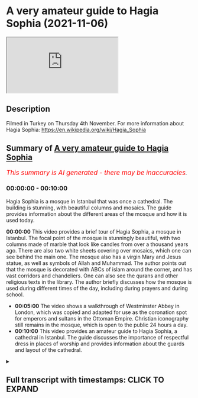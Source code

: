 # A very amateur guide to Hagia Sophia (2021-11-06)

<iframe loading='lazy' allow='autoplay' src='https://www.youtube.com/embed/Hf-l1I5Wta4'></iframe>

## Description

Filmed in Turkey on Thursday 4th November. For more information about Hagia Sophia: https://en.wikipedia.org/wiki/Hagia_Sophia

## Summary of [A very amateur guide to Hagia Sophia](https://www.youtube.com/watch?v=Hf-l1I5Wta4)


*<span style="color:red; font-size:125%">This summary is AI generated - there may be inaccuracies</span>. [](/)*

### <a onclick="modifyYTiframeseektime('0')">00:00:00</a> - <a onclick="modifyYTiframeseektime('600')">00:10:00</a>

Hagia Sophia is a mosque in Istanbul that was once a cathedral. The building is stunning, with beautiful columns and mosaics. The guide provides information about the different areas of the mosque and how it is used today.

**<a onclick="modifyYTiframeseektime('0')">00:00:00</a>** This video provides a brief tour of Hagia Sophia, a mosque in Istanbul. The focal point of the mosque is stunningly beautiful, with two columns made of marble that look like candles from over a thousand years ago. There are also two white sheets covering over mosaics, which one can see behind the main one. The mosque also has a virgin Mary and Jesus statue, as well as symbols of Allah and Muhammad. The author points out that the mosque is decorated with ABCs of islam around the corner, and has vast corridors and chandeliers. One can also see the qurans and other religious texts in the library. The author briefly discusses how the mosque is used during different times of the day, including during prayers and during school.
* **<a onclick="modifyYTiframeseektime('300')">00:05:00</a>** The video shows a walkthrough of Westminster Abbey in London, which was copied and adapted for use as the coronation spot for emperors and sultans in the Ottoman Empire. Christian iconography still remains in the mosque, which is open to the public 24 hours a day.
* **<a onclick="modifyYTiframeseektime('600')">00:10:00</a>** This video provides an amateur guide to Hagia Sophia, a cathedral in Istanbul. The guide discusses the importance of respectful dress in places of worship and provides information about the guards and layout of the cathedral.

<details><summary><h2>Full transcript with timestamps: CLICK TO EXPAND</h2></summary>

<a onclick="modifyYTiframeseektime('1')">0:00:01</a> i thought i'd just give a very brief uh  
<a onclick="modifyYTiframeseektime('3')">0:00:03</a> guided tour of this masjid  
<a onclick="modifyYTiframeseektime('6')">0:00:06</a> hagio sofia in istanbul  
<a onclick="modifyYTiframeseektime('10')">0:00:10</a> this gilded cage is where the sultans  
<a onclick="modifyYTiframeseektime('13')">0:00:13</a> apparently  
<a onclick="modifyYTiframeseektime('14')">0:00:14</a> sat  
<a onclick="modifyYTiframeseektime('15')">0:00:15</a> during sermons and during summer  
<a onclick="modifyYTiframeseektime('17')">0:00:17</a> to protect them from assassination  
<a onclick="modifyYTiframeseektime('21')">0:00:21</a> and here we have the focal point  
<a onclick="modifyYTiframeseektime('24')">0:00:24</a> of the masjid stunningly beautiful  
<a onclick="modifyYTiframeseektime('28')">0:00:28</a> i don't know if you can make out  
<a onclick="modifyYTiframeseektime('29')">0:00:29</a> probably not but there are two um  
<a onclick="modifyYTiframeseektime('31')">0:00:31</a> they look like columns  
<a onclick="modifyYTiframeseektime('33')">0:00:33</a> made of um  
<a onclick="modifyYTiframeseektime('35')">0:00:35</a> marble but they're actually candles from  
<a onclick="modifyYTiframeseektime('38')">0:00:38</a> the fifth century  
<a onclick="modifyYTiframeseektime('40')">0:00:40</a> um from over a thousand years one  
<a onclick="modifyYTiframeseektime('42')">0:00:42</a> thousand five 500 years ago these  
<a onclick="modifyYTiframeseektime('44')">0:00:44</a> candles still exist  
<a onclick="modifyYTiframeseektime('46')">0:00:46</a> and right up there we have um the white  
<a onclick="modifyYTiframeseektime('48')">0:00:48</a> sheets covering over  
<a onclick="modifyYTiframeseektime('50')">0:00:50</a> some mosaics so i have to know behind  
<a onclick="modifyYTiframeseektime('52')">0:00:52</a> that main one there is  
<a onclick="modifyYTiframeseektime('54')">0:00:54</a> uh the virgin mary and jesus  
<a onclick="modifyYTiframeseektime('57')">0:00:57</a> and to the right we have these  
<a onclick="modifyYTiframeseektime('59')">0:00:59</a> incredible symbols  
<a onclick="modifyYTiframeseektime('61')">0:01:01</a> one word there says allah and the other  
<a onclick="modifyYTiframeseektime('63')">0:01:03</a> one  
<a onclick="modifyYTiframeseektime('64')">0:01:04</a> says muhammad  
<a onclick="modifyYTiframeseektime('66')">0:01:06</a> and the other ones  
<a onclick="modifyYTiframeseektime('68')">0:01:08</a> are the names of his senior companions  
<a onclick="modifyYTiframeseektime('71')">0:01:11</a> including uthman and ali  
<a onclick="modifyYTiframeseektime('74')">0:01:14</a> and  
<a onclick="modifyYTiframeseektime('76')">0:01:16</a> and others  
<a onclick="modifyYTiframeseektime('77')">0:01:17</a> dotted around these huge symbols  
<a onclick="modifyYTiframeseektime('80')">0:01:20</a> and these  
<a onclick="modifyYTiframeseektime('81')">0:01:21</a> very low hanging chandeliers  
<a onclick="modifyYTiframeseektime('85')">0:01:25</a> there's a feature of many mosques in  
<a onclick="modifyYTiframeseektime('87')">0:01:27</a> istanbul i've discovered they're vast i  
<a onclick="modifyYTiframeseektime('89')">0:01:29</a> mean you must be about just 20 feet off  
<a onclick="modifyYTiframeseektime('91')">0:01:31</a> the ground  
<a onclick="modifyYTiframeseektime('92')">0:01:32</a> and one of these fell on you you'd be  
<a onclick="modifyYTiframeseektime('94')">0:01:34</a> flattened  
<a onclick="modifyYTiframeseektime('96')">0:01:36</a> absolutely huge and  
<a onclick="modifyYTiframeseektime('98')">0:01:38</a> very beautiful i think they're made of  
<a onclick="modifyYTiframeseektime('101')">0:01:41</a> solid metal what they look like here  
<a onclick="modifyYTiframeseektime('103')">0:01:43</a> imagine that falling on you  
<a onclick="modifyYTiframeseektime('105')">0:01:45</a> [Music]  
<a onclick="modifyYTiframeseektime('110')">0:01:50</a> and off to the side here  
<a onclick="modifyYTiframeseektime('114')">0:01:54</a> we have islamic information  
<a onclick="modifyYTiframeseektime('117')">0:01:57</a> saw this earlier on and some of it's in  
<a onclick="modifyYTiframeseektime('120')">0:02:00</a> english some of it's in all sorts of  
<a onclick="modifyYTiframeseektime('122')">0:02:02</a> languages really  
<a onclick="modifyYTiframeseektime('126')">0:02:06</a> and  
<a onclick="modifyYTiframeseektime('126')">0:02:06</a> uh not sure what they say  
<a onclick="modifyYTiframeseektime('130')">0:02:10</a> what is islam  
<a onclick="modifyYTiframeseektime('132')">0:02:12</a> and  
<a onclick="modifyYTiframeseektime('134')">0:02:14</a> one here  
<a onclick="modifyYTiframeseektime('135')">0:02:15</a> in english the final messenger  
<a onclick="modifyYTiframeseektime('138')">0:02:18</a> and on the back i noticed it says  
<a onclick="modifyYTiframeseektime('140')">0:02:20</a> global academy for translation and  
<a onclick="modifyYTiframeseektime('142')">0:02:22</a> education  
<a onclick="modifyYTiframeseektime('143')">0:02:23</a> london united kingdom so that's  
<a onclick="modifyYTiframeseektime('146')">0:02:26</a> produced in england  
<a onclick="modifyYTiframeseektime('149')">0:02:29</a> uh what do we have over here  
<a onclick="modifyYTiframeseektime('152')">0:02:32</a> we have some more similar kinds of  
<a onclick="modifyYTiframeseektime('153')">0:02:33</a> things  
<a onclick="modifyYTiframeseektime('156')">0:02:36</a> the abc of  
<a onclick="modifyYTiframeseektime('158')">0:02:38</a> abc's of islam  
<a onclick="modifyYTiframeseektime('161')">0:02:41</a> around the corner here  
<a onclick="modifyYTiframeseektime('163')">0:02:43</a> we have these side  
<a onclick="modifyYTiframeseektime('165')">0:02:45</a> corridors vast corridors  
<a onclick="modifyYTiframeseektime('168')">0:02:48</a> you get more chandeliers  
<a onclick="modifyYTiframeseektime('171')">0:02:51</a> and this room is special this gilded  
<a onclick="modifyYTiframeseektime('173')">0:02:53</a> room look at it what could be behind  
<a onclick="modifyYTiframeseektime('177')">0:02:57</a> these gilded  
<a onclick="modifyYTiframeseektime('179')">0:02:59</a> mesh things here and looking inside you  
<a onclick="modifyYTiframeseektime('181')">0:03:01</a> can just about make out these qurans and  
<a onclick="modifyYTiframeseektime('185')">0:03:05</a> apparently these are very precious  
<a onclick="modifyYTiframeseektime('186')">0:03:06</a> qurans on their thrones  
<a onclick="modifyYTiframeseektime('189')">0:03:09</a> can you here we go  
<a onclick="modifyYTiframeseektime('191')">0:03:11</a> just about see now this used to be the  
<a onclick="modifyYTiframeseektime('193')">0:03:13</a> library untold of one of the sultans  
<a onclick="modifyYTiframeseektime('196')">0:03:16</a> these days it's just got a few qurans in  
<a onclick="modifyYTiframeseektime('198')">0:03:18</a> so this was  
<a onclick="modifyYTiframeseektime('200')">0:03:20</a> a very special place of learning  
<a onclick="modifyYTiframeseektime('202')">0:03:22</a> for the sultans where they kept their  
<a onclick="modifyYTiframeseektime('204')">0:03:24</a> precious texts  
<a onclick="modifyYTiframeseektime('207')">0:03:27</a> okay  
<a onclick="modifyYTiframeseektime('209')">0:03:29</a> and down here  
<a onclick="modifyYTiframeseektime('212')">0:03:32</a> a few people praying there there's a  
<a onclick="modifyYTiframeseektime('214')">0:03:34</a> mimbar just in the corner right over  
<a onclick="modifyYTiframeseektime('215')">0:03:35</a> there  
<a onclick="modifyYTiframeseektime('218')">0:03:38</a> and this is interesting i don't if you  
<a onclick="modifyYTiframeseektime('219')">0:03:39</a> can  
<a onclick="modifyYTiframeseektime('222')">0:03:42</a> work it out so just there is  
<a onclick="modifyYTiframeseektime('225')">0:03:45</a> a tripod  
<a onclick="modifyYTiframeseektime('227')">0:03:47</a> um and this is neptune the pagan  
<a onclick="modifyYTiframeseektime('230')">0:03:50</a> um god  
<a onclick="modifyYTiframeseektime('232')">0:03:52</a> and his um trident whatever the word is  
<a onclick="modifyYTiframeseektime('235')">0:03:55</a> so this was from a time when this was  
<a onclick="modifyYTiframeseektime('238')">0:03:58</a> pagan  
<a onclick="modifyYTiframeseektime('242')">0:04:02</a> as they come around the corner here  
<a onclick="modifyYTiframeseektime('246')">0:04:06</a> vast columns look at this  
<a onclick="modifyYTiframeseektime('252')">0:04:12</a> really slipped then down a step  
<a onclick="modifyYTiframeseektime('255')">0:04:15</a> um and here we have the  
<a onclick="modifyYTiframeseektime('258')">0:04:18</a> this huge uh  
<a onclick="modifyYTiframeseektime('260')">0:04:20</a> stairway  
<a onclick="modifyYTiframeseektime('262')">0:04:22</a> that goes up and this is where  
<a onclick="modifyYTiframeseektime('264')">0:04:24</a> traditionally i guess people you preach  
<a onclick="modifyYTiframeseektime('266')">0:04:26</a> the sermon the imam would preach the  
<a onclick="modifyYTiframeseektime('268')">0:04:28</a> sunday the sunday the friday sermon  
<a onclick="modifyYTiframeseektime('271')">0:04:31</a> and those two flags can't really tell in  
<a onclick="modifyYTiframeseektime('273')">0:04:33</a> the dark but their green green flag  
<a onclick="modifyYTiframeseektime('276')">0:04:36</a> of islam  
<a onclick="modifyYTiframeseektime('279')">0:04:39</a> and um  
<a onclick="modifyYTiframeseektime('280')">0:04:40</a> [Music]  
<a onclick="modifyYTiframeseektime('281')">0:04:41</a> serious worshipers tend to come here  
<a onclick="modifyYTiframeseektime('283')">0:04:43</a> during the day and night to pray  
<a onclick="modifyYTiframeseektime('285')">0:04:45</a> but um i i've been here on salah and  
<a onclick="modifyYTiframeseektime('288')">0:04:48</a> this whole area has been completely  
<a onclick="modifyYTiframeseektime('289')">0:04:49</a> packed this these these areas here are  
<a onclick="modifyYTiframeseektime('292')">0:04:52</a> for  
<a onclick="modifyYTiframeseektime('293')">0:04:53</a> like study circles where people learn  
<a onclick="modifyYTiframeseektime('295')">0:04:55</a> the crown  
<a onclick="modifyYTiframeseektime('299')">0:04:59</a> and this is very interesting  
<a onclick="modifyYTiframeseektime('301')">0:05:01</a> if you know westminster abbey in london  
<a onclick="modifyYTiframeseektime('303')">0:05:03</a> well you'll know this you'll recognize  
<a onclick="modifyYTiframeseektime('305')">0:05:05</a> this because they copied it and when the  
<a onclick="modifyYTiframeseektime('308')">0:05:08</a> monarchs in england are crowned in  
<a onclick="modifyYTiframeseektime('311')">0:05:11</a> westminster abbey they are crowned on  
<a onclick="modifyYTiframeseektime('313')">0:05:13</a> this  
<a onclick="modifyYTiframeseektime('314')">0:05:14</a> replica uh in westminster abbey this is  
<a onclick="modifyYTiframeseektime('317')">0:05:17</a> the original  
<a onclick="modifyYTiframeseektime('318')">0:05:18</a> and these represent i'm told  
<a onclick="modifyYTiframeseektime('320')">0:05:20</a> um  
<a onclick="modifyYTiframeseektime('321')">0:05:21</a> stones taken from important countries of  
<a onclick="modifyYTiframeseektime('323')">0:05:23</a> the world i remember this one over here  
<a onclick="modifyYTiframeseektime('326')">0:05:26</a> this is stone taken from france because  
<a onclick="modifyYTiframeseektime('328')">0:05:28</a> when i was told about this i was with a  
<a onclick="modifyYTiframeseektime('330')">0:05:30</a> french guy and i said look how small it  
<a onclick="modifyYTiframeseektime('332')">0:05:32</a> is compared to i don't know if that's  
<a onclick="modifyYTiframeseektime('334')">0:05:34</a> persia or arabia or india or whatever  
<a onclick="modifyYTiframeseektime('337')">0:05:37</a> and he said to me ah well where's  
<a onclick="modifyYTiframeseektime('338')">0:05:38</a> england then there's nothing here from  
<a onclick="modifyYTiframeseektime('340')">0:05:40</a> england i don't think  
<a onclick="modifyYTiframeseektime('342')">0:05:42</a> but anyway what's the central one the  
<a onclick="modifyYTiframeseektime('344')">0:05:44</a> big central one  
<a onclick="modifyYTiframeseektime('346')">0:05:46</a> is for the sultan or the emperor of the  
<a onclick="modifyYTiframeseektime('349')">0:05:49</a> ottoman empire himself and he rules here  
<a onclick="modifyYTiframeseektime('352')">0:05:52</a> over all the lesser countries including  
<a onclick="modifyYTiframeseektime('355')">0:05:55</a> france and  
<a onclick="modifyYTiframeseektime('356')">0:05:56</a> india and wherever they are so this is  
<a onclick="modifyYTiframeseektime('358')">0:05:58</a> the coronation  
<a onclick="modifyYTiframeseektime('359')">0:05:59</a> spot where the emperors or the sultans  
<a onclick="modifyYTiframeseektime('363')">0:06:03</a> were crowned and our queen in england  
<a onclick="modifyYTiframeseektime('366')">0:06:06</a> has the same kind of thing in  
<a onclick="modifyYTiframeseektime('368')">0:06:08</a> westminster abbey if you google this you  
<a onclick="modifyYTiframeseektime('370')">0:06:10</a> can  
<a onclick="modifyYTiframeseektime('371')">0:06:11</a> see it for yourself  
<a onclick="modifyYTiframeseektime('372')">0:06:12</a> um  
<a onclick="modifyYTiframeseektime('373')">0:06:13</a> it's open to the public you can see it  
<a onclick="modifyYTiframeseektime('378')">0:06:18</a> so there is a a second tier um  
<a onclick="modifyYTiframeseektime('382')">0:06:22</a> and um  
<a onclick="modifyYTiframeseektime('384')">0:06:24</a> if i remember rightly and i perhaps i  
<a onclick="modifyYTiframeseektime('385')">0:06:25</a> can't remember rightly but i think  
<a onclick="modifyYTiframeseektime('387')">0:06:27</a> possibly the emperor's  
<a onclick="modifyYTiframeseektime('389')">0:06:29</a> wife of the emperor i suppose uh and her  
<a onclick="modifyYTiframeseektime('391')">0:06:31</a> court were up there away from this is  
<a onclick="modifyYTiframeseektime('394')">0:06:34</a> certainly the mail area down here  
<a onclick="modifyYTiframeseektime('397')">0:06:37</a> so that's where the empress was and the  
<a onclick="modifyYTiframeseektime('398')">0:06:38</a> women's section was  
<a onclick="modifyYTiframeseektime('401')">0:06:41</a> uh now women are have their own section  
<a onclick="modifyYTiframeseektime('402')">0:06:42</a> down here rather than upstairs  
<a onclick="modifyYTiframeseektime('406')">0:06:46</a> um  
<a onclick="modifyYTiframeseektime('407')">0:06:47</a> there's something else i want to show  
<a onclick="modifyYTiframeseektime('408')">0:06:48</a> you you see this huge entrance here  
<a onclick="modifyYTiframeseektime('411')">0:06:51</a> this is where the emperor came in  
<a onclick="modifyYTiframeseektime('413')">0:06:53</a> came into the mosque into the in or into  
<a onclick="modifyYTiframeseektime('416')">0:06:56</a> the basilica when it was  
<a onclick="modifyYTiframeseektime('419')">0:06:59</a> um a christian place  
<a onclick="modifyYTiframeseektime('421')">0:07:01</a> but these are the original doors  
<a onclick="modifyYTiframeseektime('424')">0:07:04</a> and they were made over  
<a onclick="modifyYTiframeseektime('426')">0:07:06</a> 1500 years ago  
<a onclick="modifyYTiframeseektime('429')">0:07:09</a> just to  
<a onclick="modifyYTiframeseektime('432')">0:07:12</a> they're made i think  
<a onclick="modifyYTiframeseektime('434')">0:07:14</a> of wood so not made of steel and they've  
<a onclick="modifyYTiframeseektime('437')">0:07:17</a> survived  
<a onclick="modifyYTiframeseektime('439')">0:07:19</a> all this time  
<a onclick="modifyYTiframeseektime('440')">0:07:20</a> sorry  
<a onclick="modifyYTiframeseektime('441')">0:07:21</a> without being burned  
<a onclick="modifyYTiframeseektime('446')">0:07:26</a> anyway there's something else i wanted  
<a onclick="modifyYTiframeseektime('447')">0:07:27</a> to show you  
<a onclick="modifyYTiframeseektime('449')">0:07:29</a> before i end  
<a onclick="modifyYTiframeseektime('451')">0:07:31</a> because there's a lot of christian  
<a onclick="modifyYTiframeseektime('453')">0:07:33</a> iconography still in existence here  
<a onclick="modifyYTiframeseektime('456')">0:07:36</a> if i turn around there you go there's  
<a onclick="modifyYTiframeseektime('458')">0:07:38</a> the main entrance to the mosque  
<a onclick="modifyYTiframeseektime('460')">0:07:40</a> and just above it there is an icon of  
<a onclick="modifyYTiframeseektime('463')">0:07:43</a> jesus  
<a onclick="modifyYTiframeseektime('464')">0:07:44</a> and to the left there is an emperor  
<a onclick="modifyYTiframeseektime('467')">0:07:47</a> who is groveling  
<a onclick="modifyYTiframeseektime('469')">0:07:49</a> and begging for forgiveness so he's  
<a onclick="modifyYTiframeseektime('470')">0:07:50</a> repenting of his sin i don't know what  
<a onclick="modifyYTiframeseektime('472')">0:07:52</a> his sin was and above him is an icon or  
<a onclick="modifyYTiframeseektime('475')">0:07:55</a> a picture of the virgin mary and to the  
<a onclick="modifyYTiframeseektime('477')">0:07:57</a> right  
<a onclick="modifyYTiframeseektime('480')">0:08:00</a> and to the right is an angel i think  
<a onclick="modifyYTiframeseektime('484')">0:08:04</a> so that's  
<a onclick="modifyYTiframeseektime('485')">0:08:05</a> christ  
<a onclick="modifyYTiframeseektime('487')">0:08:07</a> up there  
<a onclick="modifyYTiframeseektime('488')">0:08:08</a> it's not been touched it's not been  
<a onclick="modifyYTiframeseektime('490')">0:08:10</a> destroyed it's been  
<a onclick="modifyYTiframeseektime('491')">0:08:11</a> there as part of the mosque for  
<a onclick="modifyYTiframeseektime('495')">0:08:15</a> centuries now  
<a onclick="modifyYTiframeseektime('497')">0:08:17</a> and finally the perhaps the most  
<a onclick="modifyYTiframeseektime('499')">0:08:19</a> extraordinary  
<a onclick="modifyYTiframeseektime('501')">0:08:21</a> um  
<a onclick="modifyYTiframeseektime('504')">0:08:24</a> christian iconography that's left i'm  
<a onclick="modifyYTiframeseektime('506')">0:08:26</a> just kind of going down here in the  
<a onclick="modifyYTiframeseektime('508')">0:08:28</a> eighth century  
<a onclick="modifyYTiframeseektime('509')">0:08:29</a> there was a big controversy in the  
<a onclick="modifyYTiframeseektime('511')">0:08:31</a> church  
<a onclick="modifyYTiframeseektime('512')">0:08:32</a> about the use of icons and the second  
<a onclick="modifyYTiframeseektime('514')">0:08:34</a> council of nicaea ruled in the eighth  
<a onclick="modifyYTiframeseektime('517')">0:08:37</a> century the icons  
<a onclick="modifyYTiframeseektime('518')">0:08:38</a> were okay they were permitted in  
<a onclick="modifyYTiframeseektime('520')">0:08:40</a> christian worship  
<a onclick="modifyYTiframeseektime('522')">0:08:42</a> and to celebrate that i'm told  
<a onclick="modifyYTiframeseektime('526')">0:08:46</a> this was installed  
<a onclick="modifyYTiframeseektime('528')">0:08:48</a> and this is an icon or mosaic of the  
<a onclick="modifyYTiframeseektime('531')">0:08:51</a> virgin mary  
<a onclick="modifyYTiframeseektime('532')">0:08:52</a> and there are two greek words either  
<a onclick="modifyYTiframeseektime('534')">0:08:54</a> side which says martyr mother and theon  
<a onclick="modifyYTiframeseektime('538')">0:08:58</a> of god mother of god with jesus and  
<a onclick="modifyYTiframeseektime('541')">0:09:01</a> there's constantine holding the city of  
<a onclick="modifyYTiframeseektime('545')">0:09:05</a> istanbul  
<a onclick="modifyYTiframeseektime('546')">0:09:06</a> byzantium of course then and giving it  
<a onclick="modifyYTiframeseektime('548')">0:09:08</a> to the virgin mary and there's another  
<a onclick="modifyYTiframeseektime('549')">0:09:09</a> person on the right knack  
<a onclick="modifyYTiframeseektime('552')">0:09:12</a> um so that's still there  
<a onclick="modifyYTiframeseektime('555')">0:09:15</a> stunning mosaic and it's not been  
<a onclick="modifyYTiframeseektime('558')">0:09:18</a> in any way damaged or defaced by  
<a onclick="modifyYTiframeseektime('561')">0:09:21</a> muslims  
<a onclick="modifyYTiframeseektime('563')">0:09:23</a> over the centuries  
<a onclick="modifyYTiframeseektime('565')">0:09:25</a> and christians are still welcome here as  
<a onclick="modifyYTiframeseektime('567')">0:09:27</a> are non-believers of all kinds  
<a onclick="modifyYTiframeseektime('570')">0:09:30</a> um  
<a onclick="modifyYTiframeseektime('571')">0:09:31</a> it's not exclusively for  
<a onclick="modifyYTiframeseektime('573')">0:09:33</a> muslims at all and it's open 24 hours a  
<a onclick="modifyYTiframeseektime('575')">0:09:35</a> day  
<a onclick="modifyYTiframeseektime('576')">0:09:36</a> it never closes thanks to the government  
<a onclick="modifyYTiframeseektime('578')">0:09:38</a> which reopened it  
<a onclick="modifyYTiframeseektime('580')">0:09:40</a> last year after its um  
<a onclick="modifyYTiframeseektime('583')">0:09:43</a> 80 year or so  
<a onclick="modifyYTiframeseektime('586')">0:09:46</a> year time as a museum  
<a onclick="modifyYTiframeseektime('589')">0:09:49</a> which charged people to come here  
<a onclick="modifyYTiframeseektime('591')">0:09:51</a> and it was only open certain hours of  
<a onclick="modifyYTiframeseektime('593')">0:09:53</a> the day so now it's back as a mosque a  
<a onclick="modifyYTiframeseektime('595')">0:09:55</a> house of prayer  
<a onclick="modifyYTiframeseektime('597')">0:09:57</a> it's open  
<a onclick="modifyYTiframeseektime('598')">0:09:58</a> to the public  
<a onclick="modifyYTiframeseektime('599')">0:09:59</a> 24 hours a day  
<a onclick="modifyYTiframeseektime('601')">0:10:01</a> free of charge  
<a onclick="modifyYTiframeseektime('603')">0:10:03</a> and anyone is welcome here  
<a onclick="modifyYTiframeseektime('605')">0:10:05</a> all you have to do is show respect for  
<a onclick="modifyYTiframeseektime('607')">0:10:07</a> the place so women have to wear a hijab  
<a onclick="modifyYTiframeseektime('609')">0:10:09</a> of course and cover their legs and men  
<a onclick="modifyYTiframeseektime('611')">0:10:11</a> have to cover their legs as well they  
<a onclick="modifyYTiframeseektime('613')">0:10:13</a> can't come in here just wearing shorts  
<a onclick="modifyYTiframeseektime('616')">0:10:16</a> or something they've got to be dressed  
<a onclick="modifyYTiframeseektime('617')">0:10:17</a> decently as well and that's the same as  
<a onclick="modifyYTiframeseektime('619')">0:10:19</a> in the vatican actually if you go to the  
<a onclick="modifyYTiframeseektime('621')">0:10:21</a> vatican they have the same rule not with  
<a onclick="modifyYTiframeseektime('622')">0:10:22</a> a hijab but the rest of it modest  
<a onclick="modifyYTiframeseektime('625')">0:10:25</a> dressing is very important in places of  
<a onclick="modifyYTiframeseektime('627')">0:10:27</a> worship be it church  
<a onclick="modifyYTiframeseektime('628')">0:10:28</a> synagogue or mosque  
<a onclick="modifyYTiframeseektime('632')">0:10:32</a> so there we are that's my unexpert  
<a onclick="modifyYTiframeseektime('637')">0:10:37</a> guide to this place  
<a onclick="modifyYTiframeseektime('639')">0:10:39</a> um i've only known it five minutes  
<a onclick="modifyYTiframeseektime('640')">0:10:40</a> myself but i thought i'd at least  
<a onclick="modifyYTiframeseektime('643')">0:10:43</a> do this now  
<a onclick="modifyYTiframeseektime('644')">0:10:44</a> um why not  
<a onclick="modifyYTiframeseektime('647')">0:10:47</a> little area here i could talk about  
<a onclick="modifyYTiframeseektime('649')">0:10:49</a> these things but  
<a onclick="modifyYTiframeseektime('650')">0:10:50</a> go on all night  
<a onclick="modifyYTiframeseektime('653')">0:10:53</a> um  
<a onclick="modifyYTiframeseektime('654')">0:10:54</a> oh what's this here it says there we go  
<a onclick="modifyYTiframeseektime('657')">0:10:57</a> ladies  
<a onclick="modifyYTiframeseektime('658')">0:10:58</a> section um which is through there  
<a onclick="modifyYTiframeseektime('663')">0:11:03</a> i wonder if there are any ladies through  
<a onclick="modifyYTiframeseektime('665')">0:11:05</a> here i think not  
<a onclick="modifyYTiframeseektime('667')">0:11:07</a> not this time of night  
<a onclick="modifyYTiframeseektime('670')">0:11:10</a> so the ladies section is actually  
<a onclick="modifyYTiframeseektime('674')">0:11:14</a> empty there's no ladies here  
<a onclick="modifyYTiframeseektime('676')">0:11:16</a> everyone's just walking around  
<a onclick="modifyYTiframeseektime('678')">0:11:18</a> as i say it never closes  
<a onclick="modifyYTiframeseektime('680')">0:11:20</a> there are some discreet guards um  
<a onclick="modifyYTiframeseektime('684')">0:11:24</a> somewhere  
<a onclick="modifyYTiframeseektime('685')">0:11:25</a> i think there's one at the moment but  
<a onclick="modifyYTiframeseektime('687')">0:11:27</a> there's there's about four or five of  
<a onclick="modifyYTiframeseektime('688')">0:11:28</a> them on duty  
<a onclick="modifyYTiframeseektime('690')">0:11:30</a> um around the whole complex  
<a onclick="modifyYTiframeseektime('693')">0:11:33</a> and they're very lenient and tolerant  
<a onclick="modifyYTiframeseektime('697')">0:11:37</a> of people  
<a onclick="modifyYTiframeseektime('699')">0:11:39</a> and i spoke to one yesterday  
<a onclick="modifyYTiframeseektime('701')">0:11:41</a> through a translator and the the only  
<a onclick="modifyYTiframeseektime('703')">0:11:43</a> problem they have is with um  
<a onclick="modifyYTiframeseektime('705')">0:11:45</a> demonstrators sometimes people come in  
<a onclick="modifyYTiframeseektime('706')">0:11:46</a> here and they shout and unfold slogans  
<a onclick="modifyYTiframeseektime('710')">0:11:50</a> and banners  
<a onclick="modifyYTiframeseektime('711')">0:11:51</a> that's something they won't tolerate in  
<a onclick="modifyYTiframeseektime('712')">0:11:52</a> here but other than that there's nothing  
<a onclick="modifyYTiframeseektime('715')">0:11:55</a> he said serious happens in here at all  
<a onclick="modifyYTiframeseektime('718')">0:11:58</a> everyone's very well behaved and  
<a onclick="modifyYTiframeseektime('719')">0:11:59</a> respectful  
<a onclick="modifyYTiframeseektime('723')">0:12:03</a> so  
<a onclick="modifyYTiframeseektime('725')">0:12:05</a> there we go what else can i say it's a  
<a onclick="modifyYTiframeseektime('727')">0:12:07</a> marvelous place if you get the chance to  
<a onclick="modifyYTiframeseektime('729')">0:12:09</a> visit do visit  
<a onclick="modifyYTiframeseektime('731')">0:12:11</a> and there are many mosques  
<a onclick="modifyYTiframeseektime('733')">0:12:13</a> in istanbul obviously  
<a onclick="modifyYTiframeseektime('735')">0:12:15</a> but of equal beauty i would argue  
<a onclick="modifyYTiframeseektime('738')">0:12:18</a> equal majesty equal historical  
<a onclick="modifyYTiframeseektime('740')">0:12:20</a> importance  
<a onclick="modifyYTiframeseektime('742')">0:12:22</a> and great places for everyone being  
<a onclick="modifyYTiframeseektime('744')">0:12:24</a> christian muslim  
<a onclick="modifyYTiframeseektime('746')">0:12:26</a> uh whoever to come and uh  
<a onclick="modifyYTiframeseektime('750')">0:12:30</a> experience some spiritual peace in a  
<a onclick="modifyYTiframeseektime('752')">0:12:32</a> sacred space it's a great sacred space  
<a onclick="modifyYTiframeseektime('754')">0:12:34</a> for humankind i would i would suggest um  
<a onclick="modifyYTiframeseektime('758')">0:12:38</a> that's just above the door of the  
<a onclick="modifyYTiframeseektime('760')">0:12:40</a> entrance to the  
<a onclick="modifyYTiframeseektime('762')">0:12:42</a> where the sultan comes in  
<a onclick="modifyYTiframeseektime('764')">0:12:44</a> huge door  
<a onclick="modifyYTiframeseektime('767')">0:12:47</a> so um  
<a onclick="modifyYTiframeseektime('768')">0:12:48</a> tomorrow morning i fly back to london  
<a onclick="modifyYTiframeseektime('773')">0:12:53</a> and so there we are  
<a onclick="modifyYTiframeseektime('777')">0:12:57</a> until next time  

</details>
